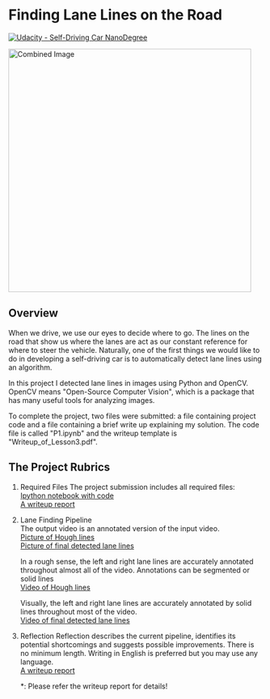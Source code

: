 # **Finding Lane Lines on the Road** 
[![Udacity - Self-Driving Car NanoDegree](https://s3.amazonaws.com/udacity-sdc/github/shield-carnd.svg)](http://www.udacity.com/drive)

<img src="examples/laneLines_thirdPass.jpg" width="480" alt="Combined Image" />

Overview
---

When we drive, we use our eyes to decide where to go.  The lines on the road that show us where the lanes are act as our constant reference for where to steer the vehicle.  Naturally, one of the first things we would like to do in developing a self-driving car is to automatically detect lane lines using an algorithm.

In this project I detected lane lines in images using Python and OpenCV.  OpenCV means "Open-Source Computer Vision", which is a package that has many useful tools for analyzing images.  

To complete the project, two files were submitted: a file containing project code and a file containing a brief write up explaining my solution.
The code file is called "P1.ipynb" and the writeup template is "Writeup_of_Lesson3.pdf".



The Project Rubrics
---

1. Required Files
The project submission includes all required files:  
 [Ipython notebook with code]("P1.ipynb")  
 [A writeup report]("Writeup_of_Lesson3.pdf")
 
2. Lane Finding Pipeline  
The output video is an annotated version of the input video.  
 [Picture of Hough lines]("test_images_output\without_average_extrapolate")  
 [Picture of final detected lane lines]("test_images_output\with_average_extrapolate")  

    In a rough sense, the left and right lane lines are accurately annotated throughout almost all of the video. Annotations can be segmented or solid lines  
 [Video of Hough lines]("test_videos_output\without_average_extrapolate")  

   Visually, the left and right lane lines are accurately annotated by solid lines throughout most of the video.  
 [Video of final detected lane lines]("test_videos_output\with_average_extrapolate")

3. Reflection
 Reflection describes the current pipeline, identifies its potential shortcomings and suggests possible improvements. 
 There is no minimum length. Writing in English is preferred but you may use any language.  
 [A writeup report]("Writeup_of_Lesson3.pdf")

   *: Please refer the writeup report for details!


